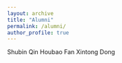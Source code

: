 ```yaml
---
layout: archive
title: "Alumni"
permalink: /alumni/
author_profile: true
---
```



Shubin Qin
Houbao Fan
Xintong Dong

